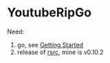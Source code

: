 # YoutubeRipGo

Need:
  1. go, see [Getting Started](https://go.dev/doc/install)
  2. release of [rsrc](https://github.com/akavel/rsrc), mine is v0.10.2
  
